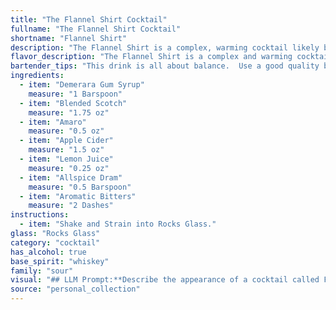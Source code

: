 ```yaml
---
title: "The Flannel Shirt Cocktail"
fullname: "The Flannel Shirt Cocktail"
shortname: "Flannel Shirt"
description: "The Flannel Shirt is a complex, warming cocktail likely born from the Old Fashioned family. Its base of blended Scotch and Demerara syrup nods to classic whisky cocktails, while the addition of apple cider, Amaro, and spice notes creates a modern twist, perfect for fall. "
flavor_description: "The Flannel Shirt is a complex and warming cocktail. The Demerara gum syrup adds a touch of sweetness and caramel, while the blended Scotch contributes smoky and peaty notes. The Amaro provides a bitter herbal backbone, balanced by the tartness of the apple cider and lemon juice. Allspice dram and aromatic bitters round out the flavor profile with warming spices and a hint of citrus.  This cocktail is rich, comforting, and perfect for a chilly evening. "
bartender_tips: "This drink is all about balance.  Use a good quality blended scotch, and don't be afraid to let the Amaro shine through.  A touch of Demerara gum syrup sweetens it up nicely, but don't go overboard.  The apple cider adds a welcome complexity, so use a good quality one.  Shake hard with ice to chill it down and get the flavors melding.  Garnish with an apple slice or cinnamon stick for a final touch. "
ingredients:
  - item: "Demerara Gum Syrup"
    measure: "1 Barspoon"
  - item: "Blended Scotch"
    measure: "1.75 oz"
  - item: "Amaro"
    measure: "0.5 oz"
  - item: "Apple Cider"
    measure: "1.5 oz"
  - item: "Lemon Juice"
    measure: "0.25 oz"
  - item: "Allspice Dram"
    measure: "0.5 Barspoon"
  - item: "Aromatic Bitters"
    measure: "2 Dashes"
instructions:
  - item: "Shake and Strain into Rocks Glass."
glass: "Rocks Glass"
category: "cocktail"
has_alcohol: true
base_spirit: "whiskey"
family: "sour"
visual: "## LLM Prompt:**Describe the appearance of a cocktail called Flannel Shirt with the following ingredients: Demerara Gum Syrup, Blended Scotch, Amaro, Apple Cider, Lemon Juice, Allspice Dram, Aromatic Bitters.****Focus on the following aspects:*** **Color:** Is it clear, cloudy, amber, reddish, brown? Does it have any noticeable layers?* **Texture:** Is it smooth, oily, frothy, bubbly? * **Garnish:**  What garnish could be used to complement the flavors and enhance the visual appeal?**Please describe the cocktail in a way that evokes a sense of warmth, comfort, and the rustic charm of a flannel shirt.** "
source: "personal_collection"
---
```


